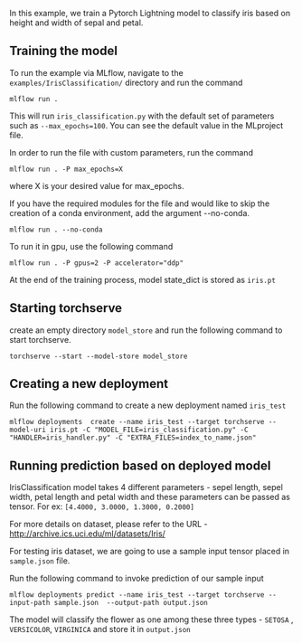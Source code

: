 In this example, we train a Pytorch Lightning model to classify iris based on height and width of sepal and petal. 

## Training the model

To run the example via MLflow, navigate to the `examples/IrisClassification/` directory and run the command

```
mlflow run .

```

This will run `iris_classification.py` with the default set of parameters such as `--max_epochs=100`. You can see the default value in the MLproject file.

In order to run the file with custom parameters, run the command

```
mlflow run . -P max_epochs=X
```

where X is your desired value for max_epochs.

If you have the required modules for the file and would like to skip the creation of a conda environment, add the argument --no-conda.

```
mlflow run . --no-conda
```

To run it in gpu, use the following command

```
mlflow run . -P gpus=2 -P accelerator="ddp"
```

At the end of the training process, model state_dict is stored as `iris.pt`

## Starting torchserve

create an empty directory `model_store` and run the following command to start torchserve.

`torchserve --start --model-store model_store`

## Creating a new deployment

Run the following command to create a new deployment named `iris_test`

`mlflow deployments  create --name iris_test --target torchserve --model-uri iris.pt -C "MODEL_FILE=iris_classification.py" -C "HANDLER=iris_handler.py" -C "EXTRA_FILES=index_to_name.json"`


## Running prediction based on deployed model

IrisClassification model takes 4 different parameters - sepel length, sepel width, petal length and petal width and 
these parameters can be passed as tensor. For ex: `[4.4000, 3.0000, 1.3000, 0.2000]`

For more details on dataset, please refer to the URL - http://archive.ics.uci.edu/ml/datasets/Iris/

For testing iris dataset, we are going to use a sample input tensor placed in `sample.json` file. 


Run the following command to invoke prediction of our sample input

`mlflow deployments predict --name iris_test --target torchserve --input-path sample.json  --output-path output.json`

The model will classify the flower as one among these three types - `SETOSA` , `VERSICOLOR`, `VIRGINICA` and store it in `output.json`

